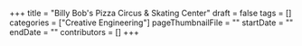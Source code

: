 +++
title = "Billy Bob's Pizza Circus & Skating Center"
draft = false
tags = []
categories = ["Creative Engineering"]
pageThumbnailFile = ""
startDate = ""
endDate = ""
contributors = []
+++
